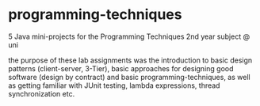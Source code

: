 # programming-techniques
5 Java mini-projects for the Programming Techniques 2nd year subject @ uni

the purpose of these lab assignments was the introduction to basic design patterns (client-server, 3-Tier), basic approaches for designing good software (design by contract) and basic programming-techniques, as well as getting familiar with JUnit testing, lambda expressions, thread synchronization etc.

